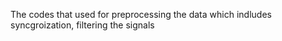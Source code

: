 The codes that used for preprocessing the data which indludes syncgroization, filtering the signals 
